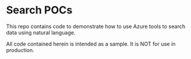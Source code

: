 # Search POCs

This repo contains code to demonstrate how to use Azure tools to search data using natural language.

All code contained herein is intended as a sample. It is NOT for use in production.
